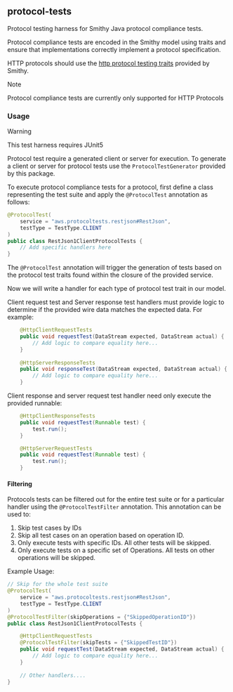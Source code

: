 ## protocol-tests
Protocol testing harness for Smithy Java protocol compliance tests.

Protocol compliance tests are encoded in the Smithy model using traits and 
ensure that implementations correctly implement a protocol specification.

HTTP protocols should use the [http protocol testing traits](https://smithy.io/2.0/additional-specs/http-protocol-compliance-tests.html#http-protocol-compliance-tests) 
provided by Smithy.

> [!NOTE]
> Protocol compliance tests are currently only supported for HTTP Protocols

### Usage
> [!WARNING]
> This test harness requires JUnit5

Protocol test require a generated client or server for execution. 
To generate a client or server for protocol tests use the `ProtocolTestGenerator` provided 
by this package. 

To execute protocol compliance tests for a protocol, first define a class representing the 
test suite and apply the `@ProtocolTest` annotation as follows:
```java
@ProtocolTest(
    service = "aws.protocoltests.restjson#RestJson",
    testType = TestType.CLIENT
)
public class RestJson1ClientProtocolTests {
    // Add specific handlers here
}
```
The `@ProtocolTest` annotation will trigger the generation of tests based on the 
protocol test traits found within the closure of the provided service. 

Now we will write a handler for each type of protocol test trait in our model. 

Client request test and Server response test handlers must provide logic to determine 
if the provided wire data matches the expected data. For example:
```java
    @HttpClientRequestTests
    public void requestTest(DataStream expected, DataStream actual) {
        // Add logic to compare equality here...
    }
    
    @HttpServerResponseTests
    public void responseTest(DataStream expected, DataStream actual) {
        // Add logic to compare equality here...
    }
```

Client response and server request test handler need only execute the provided runnable: 
```java
    @HttpClientResponseTests
    public void requestTest(Runnable test) {
        test.run();
    }

    @HttpServerRequestTests
    public void requestTest(Runnable test) {
        test.run();
    }
```

#### Filtering 
Protocols tests can be filtered out for the entire test suite or for a particular 
handler using the `@ProtocolTestFilter` annotation. This annotation can be used to: 
1. Skip test cases by IDs
2. Skip all test cases on an operation based on operation ID. 
3. Only execute tests with specific IDs. All other tests will be skipped.
4. Only execute tests on a specific set of Operations. All tests on other operations will be skipped.

Example Usage:
```java
// Skip for the whole test suite
@ProtocolTest(
    service = "aws.protocoltests.restjson#RestJson",
    testType = TestType.CLIENT
)
@ProtocolTestFilter(skipOperations = {"SkippedOperationID"})
public class RestJson1ClientProtocolTests {

    @HttpClientRequestTests
    @ProtocolTestFilter(skipTests = {"SkippedTestID"})
    public void requestTest(DataStream expected, DataStream actual) {
        // Add logic to compare equality here...
    }
    
    // Other handlers....
}
```

